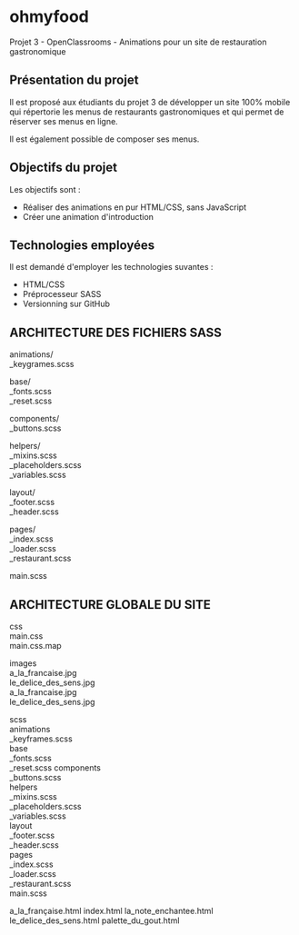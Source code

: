 # ohmyfood
Projet 3 - OpenClassrooms - Animations pour un site de restauration gastronomique

## Présentation du projet

Il est proposé aux étudiants du projet 3 de développer un site 100% mobile qui répertorie les menus de restaurants gastronomiques et qui permet de réserver ses menus en ligne.

Il est également possible de composer ses menus.

## Objectifs du projet

Les objectifs sont :

- Réaliser des animations en pur HTML/CSS, sans JavaScript
- Créer une animation d'introduction

## Technologies employées

Il est demandé d'employer les technologies suvantes :

- HTML/CSS
- Préprocesseur SASS
- Versionning sur GitHub

## ARCHITECTURE DES FICHIERS SASS

animations/  
    _keygrames.scss  
  
base/  
    _fonts.scss  
    _reset.scss

components/  
    _buttons.scss  

helpers/  
    _mixins.scss  
    _placeholders.scss  
    _variables.scss

layout/  
    _footer.scss  
    _header.scss

pages/  
    _index.scss  
    _loader.scss  
    _restaurant.scss

main.scss

## ARCHITECTURE GLOBALE DU SITE

css  
    main.css  
    main.css.map

images  
    a_la_francaise.jpg  
    le_delice_des_sens.jpg  
    a_la_francaise.jpg  
    le_delice_des_sens.jpg

scss  
    animations  
        _keyframes.scss  
    base  
        _fonts.scss  
        _reset.scss
    components  
        _buttons.scss  
    helpers  
        _mixins.scss  
        _placeholders.scss  
        _variables.scss  
    layout  
        _footer.scss  
        _header.scss  
    pages  
        _index.scss  
        _loader.scss  
        _restaurant.scss  
main.scss  

a_la_française.html
index.html
la_note_enchantee.html
le_delice_des_sens.html
palette_du_gout.html
